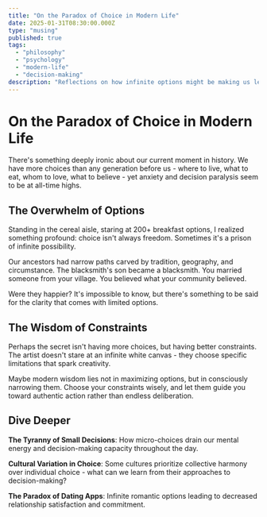 ```yaml
---
title: "On the Paradox of Choice in Modern Life"
date: 2025-01-31T08:30:00.000Z
type: "musing"
published: true
tags:
  - "philosophy"
  - "psychology"
  - "modern-life"
  - "decision-making"
description: "Reflections on how infinite options might be making us less happy, not more."
---
```


# On the Paradox of Choice in Modern Life

There's something deeply ironic about our current moment in history. We have more choices than any generation before us - where to live, what to eat, whom to love, what to believe - yet anxiety and decision paralysis seem to be at all-time highs.

## The Overwhelm of Options

Standing in the cereal aisle, staring at 200+ breakfast options, I realized something profound: choice isn't always freedom. Sometimes it's a prison of infinite possibility.

Our ancestors had narrow paths carved by tradition, geography, and circumstance. The blacksmith's son became a blacksmith. You married someone from your village. You believed what your community believed.

Were they happier? It's impossible to know, but there's something to be said for the clarity that comes with limited options.

## The Wisdom of Constraints

Perhaps the secret isn't having more choices, but having better constraints. The artist doesn't stare at an infinite white canvas - they choose specific limitations that spark creativity.

Maybe modern wisdom lies not in maximizing options, but in consciously narrowing them. Choose your constraints wisely, and let them guide you toward authentic action rather than endless deliberation.

## Dive Deeper

**The Tyranny of Small Decisions**: How micro-choices drain our mental energy and decision-making capacity throughout the day.

**Cultural Variation in Choice**: Some cultures prioritize collective harmony over individual choice - what can we learn from their approaches to decision-making?

**The Paradox of Dating Apps**: Infinite romantic options leading to decreased relationship satisfaction and commitment.
